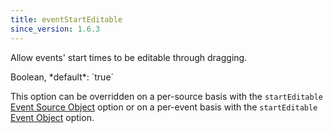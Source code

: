 ```yaml
---
title: eventStartEditable
since_version: 1.6.3
---
```


Allow events' start times to be editable through dragging.

<div class='spec' markdown='1'>
Boolean, *default*: `true`
</div>

This option can be overridden on a per-source basis with the `startEditable` [Event Source Object](event-source-object) option or on a per-event basis with the `startEditable` [Event Object](event-object) option.
